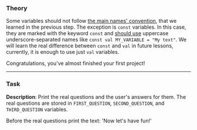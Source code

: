 ### Theory

Some variables should not follow [the main names' convention](https://kotlinlang.org/docs/coding-conventions.html#function-names),
that we learned in the previous step. The exception is `const` variables.
In this case, they are marked with the keyword `const` and [should use](https://kotlinlang.org/docs/coding-conventions.html#property-names) uppercase
underscore-separated names like `const val MY_VARIABLE = "My text"`.
We will learn the real difference between `const` and `val` in future lessons,
currently, it is enough to use just `val` variables.

Congratulations, you've almost finished your first project! 

___

### Task

**Description**: Print the real questions and the user's answers for them. 
The real questions are stored in `FIRST_QUESTION`, `SECOND_QUESTION`, and `THIRD_QUESTION` variables.

Before the real questions print the text: 'Now let's have fun!'
